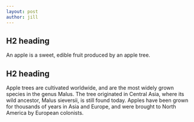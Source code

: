 ```yaml
---
layout: post
author: jill
---
```

## H2 heading

An apple is a sweet, edible fruit produced by an apple tree.

## H2 heading

Apple trees are cultivated worldwide, and are the most widely grown species in
the genus Malus. The tree originated in Central Asia, where its wild ancestor,
Malus sieversii, is still found today. Apples have been grown for thousands of
years in Asia and Europe, and were brought to North America by European
colonists.
